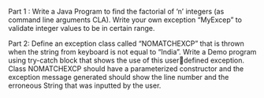 Part 1 : Write a Java Program to find the factorial of ‘n’ integers (as command line arguments CLA). 
Write your own exception “MyExcep” to validate integer values to be in certain range. 

Part 2: Define an exception class called “NOMATCHEXCP” that is thrown when the string from keyboard is 
not equal to “India”. Write a Demo program using try-catch block that shows the use of this userdefined exception. Class NOMATCHEXCP should have a parameterized constructor and the 
exception message generated should show the line number and the erroneous String that was 
inputted by the user. 
